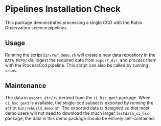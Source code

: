 # Pipelines Installation Check

This package demonstrates processing a single CCD with the Rubin Observatory
science pipelines.

## Usage

Running the script `bin/run_demo.sh` will create a new data repository in the
`DATA_REPO/` dir, ingest the required data from `export_dir`, and process them
with the ProcessCcd pipeline. This script can also be called by running `scons`.

## Maintenance

The data in `export_dir/` is derived from the `ci_hsc_gen3` package. When
`ci_hsc_gen3` is available, the single-ccd subset is exported by running the
script `bin/rebuild_demo.sh`. The exported data is designed so that most demo
users will not need to download the much larger `testdata_ci_hsc` package; the data
in this demo package should be entirely self-contained.
